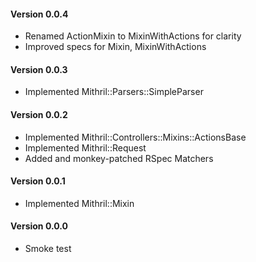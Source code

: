 #### Version 0.0.4
  * Renamed ActionMixin to MixinWithActions for clarity
  * Improved specs for Mixin, MixinWithActions

#### Version 0.0.3
  * Implemented Mithril::Parsers::SimpleParser

#### Version 0.0.2
  * Implemented Mithril::Controllers::Mixins::ActionsBase
  * Implemented Mithril::Request
  * Added and monkey-patched RSpec Matchers

#### Version 0.0.1
  * Implemented Mithril::Mixin

#### Version 0.0.0
  * Smoke test
